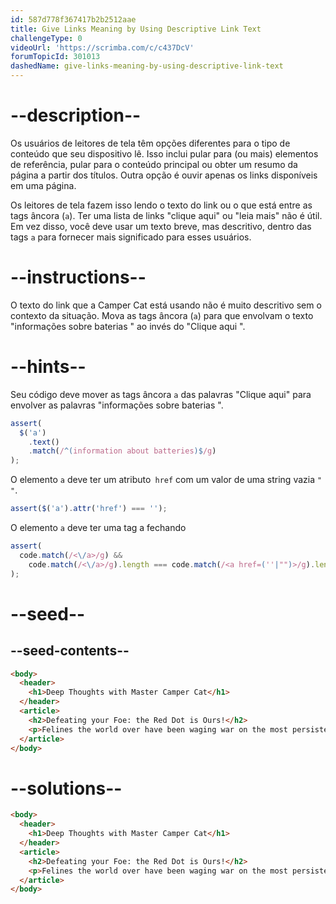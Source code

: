 ```yaml
---
id: 587d778f367417b2b2512aae
title: Give Links Meaning by Using Descriptive Link Text
challengeType: 0
videoUrl: 'https://scrimba.com/c/c437DcV'
forumTopicId: 301013
dashedName: give-links-meaning-by-using-descriptive-link-text
---
```


# --description--

Os usuários de leitores de tela têm opções diferentes para o tipo de conteúdo que seu dispositivo lê. Isso inclui pular para (ou mais) elementos de referência, pular para o conteúdo principal ou obter um resumo da página a partir dos títulos. Outra opção é ouvir apenas os links disponíveis em uma página.

Os leitores de tela fazem isso lendo o texto do link ou o que está entre as tags âncora (`a`). Ter uma lista de links "clique aqui" ou "leia mais" não é útil. Em vez disso, você deve usar um texto breve, mas descritivo, dentro das tags `a` para fornecer mais significado para esses usuários.

# --instructions--

O texto do link que a Camper Cat está usando não é muito descritivo sem o contexto da situação. Mova as tags âncora (`a`) para que envolvam o texto "informações sobre baterias " ao invés do "Clique aqui ".

# --hints--

Seu código deve mover as tags âncora `a` das palavras "Clique aqui" para envolver as palavras "informações sobre baterias ".
```js
assert(
  $('a')
    .text()
    .match(/^(information about batteries)$/g)
);
```

O elemento `a` deve ter um atributo` href` com um valor de uma string vazia `" "`.

```js
assert($('a').attr('href') === '');
```

O elemento `a` deve ter uma tag a fechando

```js
assert(
  code.match(/<\/a>/g) &&
    code.match(/<\/a>/g).length === code.match(/<a href=(''|"")>/g).length
);
```

# --seed--

## --seed-contents--

```html
<body>
  <header>
    <h1>Deep Thoughts with Master Camper Cat</h1>
  </header>
  <article>
    <h2>Defeating your Foe: the Red Dot is Ours!</h2>
    <p>Felines the world over have been waging war on the most persistent of foes. This red nemesis combines both cunning stealth and lightning speed. But chin up, fellow fighters, our time for victory may soon be near. <a href="">Click here</a> for information about batteries</p>
  </article>
</body>
```

# --solutions--

```html
<body>
  <header>
    <h1>Deep Thoughts with Master Camper Cat</h1>
  </header>
  <article>
    <h2>Defeating your Foe: the Red Dot is Ours!</h2>
    <p>Felines the world over have been waging war on the most persistent of foes. This red nemesis combines both cunning stealth and lightning speed. But chin up, fellow fighters, our time for victory may soon be near. Click here for <a href="">information about batteries</a></p>
  </article>
</body>
```
